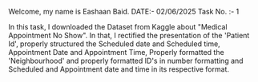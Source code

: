 Welcome, my name is Eashaan Baid.
DATE:- 02/06/2025
Task No. :- 1

In this task, I downloaded the Dataset from Kaggle about "Medical Appointment No Show". In that, I rectified the presentation of the 'Patient Id', properly structured the Scheduled date and Scheduled time, Appointment Date and Appointment Time, Properly formatted the 'Neighbourhood' and properly formatted ID's in number formatting and Scheduled and Appointment date and time in its respective format.
